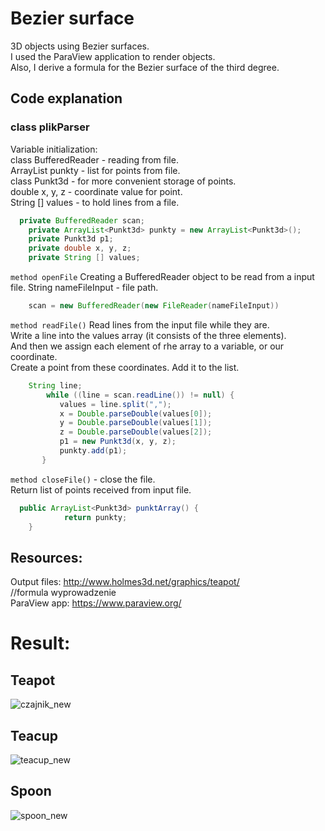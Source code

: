 # Bezier surface
3D objects using Bezier surfaces. \
I used the ParaView application to render objects. \
Also, I derive a formula for the Bezier surface of the third degree.
## Code explanation
###  class plikParser 
Variable initialization: \
class BufferedReader - reading from file. \
ArrayList<Punkt3d> punkty - list for points from file. \
class Punkt3d - for more convenient storage of points. \
double x, y, z - coordinate value for point. \
String [] values - to hold lines from a file.
```java
  private BufferedReader scan;
	private ArrayList<Punkt3d> punkty = new ArrayList<Punkt3d>();
	private Punkt3d p1;
	private double x, y, z;
	private String [] values;
```
`method openFile`
Creating a BufferedReader object to be read from a input file.
String nameFileInput - file path.
```java
    scan = new BufferedReader(new FileReader(nameFileInput))
```
`method readFile()`
Read lines from the input file while they are.\
Write a line into the values array (it consists of the three elements).\
And then we assign each element of rhe array to a variable, or our coordinate.\
Create a point from these coordinates. Add it to the list.
```java
    String line;
		while ((line = scan.readLine()) != null) {
		   values = line.split(",");
		   x = Double.parseDouble(values[0]);
		   y = Double.parseDouble(values[1]);
		   z = Double.parseDouble(values[2]);
		   p1 = new Punkt3d(x, y, z);
		   punkty.add(p1);
	   }
```
`method closeFile()` - close the file.\
Return list of points received from input file.
```java
  public ArrayList<Punkt3d> punktArray() {
		  	return punkty;
	}
```
## Resources:
Output files: http://www.holmes3d.net/graphics/teapot/ \
//formula wyprowadzenie \
ParaView app: https://www.paraview.org/ 
# Result:
## Teapot
![czajnik_new](https://user-images.githubusercontent.com/72127610/113522513-4c75e480-95a1-11eb-8488-9af8d702e547.jpg)
## Teacup
![teacup_new](https://user-images.githubusercontent.com/72127610/113522514-4ed83e80-95a1-11eb-8818-d14569a86e6d.jpg)
## Spoon
![spoon_new](https://user-images.githubusercontent.com/72127610/113522515-513a9880-95a1-11eb-9855-9d20272f78c3.jpg)
